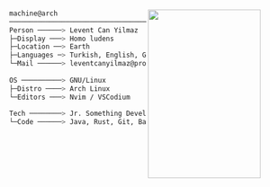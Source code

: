  ###
<img align="right" width="200" height="300" src="https://user-images.githubusercontent.com/19970595/196564215-06e48c30-46b3-4e02-afe1-c4a56c5415ce.png"/>

```bash 
        machine@arch
        ──────────────────────────────────────────
        Person ──────> Levent Can Yilmaz
        ├─Display ───> Homo ludens
        ├─Location ──> Earth
        ├─Languages ─> Turkish, English, German
        └─Mail ──────> leventcanyilmaz@proton.me
        
        OS ──────────> GNU/Linux
        ├─Distro ────> Arch Linux
        └─Editors ───> Nvim / VSCodium 
        
        Tech ────────> Jr. Something Developer
        └─Code ──────> Java, Rust, Git, Bash  
```



<!--
### Hello World! 👋 

```java

public class About extends Me { 

  private String name = "Levent Can Yilmaz";
  private Display display = Display.HUMAN;
  private Status currentStatus = Status.LEARNING;
  private List<Languages> languages = List.of(Turkish, English, German);
  
}

```
-->

<!--
**lvntcnylmz/lvntcnylmz** is a ✨ _special_ ✨ repository because its `README.md` (this file) appears on your GitHub profile.

Here are some ideas to get you started:

- 🔭 I’m currently working on ...
- 🌱 I’m currently learning ...
- 👯 I’m looking to collaborate on ...
- 🤔 I’m looking for help with ...
- 💬 Ask me about ...
- 📫 How to reach me: ...
- 😄 Pronouns: ...
- ⚡ Fun fact: ...
-->
